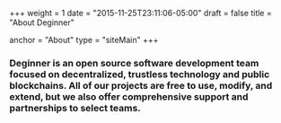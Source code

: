 +++
weight = 1
date = "2015-11-25T23:11:06-05:00"
draft = false
title = "About Deginner"

anchor = "About"
type = "siteMain"
+++

### Deginner is an <b>open source</b> software development team focused on <b>decentralized</b>, trustless technology and public blockchains. All of our projects are <b>free</b> to use, modify, and extend, but we also offer comprehensive support and <b>partnerships</b> to select teams.

